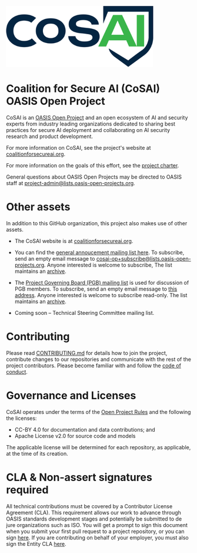 <img src="artwork/cosai-logo.png" width="400">

# Coalition for Secure AI (CoSAI) OASIS Open Project

CoSAI is an [OASIS Open Project](https://www.oasis-open.org/open-projects/) and an open ecosystem of AI and security experts from industry leading organizations dedicated to sharing best practices for secure AI deployment and collaborating on AI security research and product development. 

For more information on CoSAI, see the project's website at [coalitionforsecureai.org](https://www.coalitionforsecureai.org/).

For more information on the goals of this effort, see the [project charter](./CHARTER.md). 

General questions about OASIS Open Projects may be directed to OASIS staff at [project-admin@lists.oasis-open-projects.org](mailto:project-admin@lists.oasis-open-projects.org).

# Other assets

In addition to this GitHub organization, this project also makes use of other assets. 

- The CoSAI website is at [coalitionforsecureai.org](https://www.coalitionforsecureai.org/). 

- You can find the [general annoucement mailing list here](https://lists.oasis-open-projects.org/g/cosai-op). To subscribe, send an empty email message to [cosai-op+subscribe@lists.oasis-open-projects.org](mailto:cosai-op+subscribe@lists.oasis-open-projects.org). Anyone interested is welcome to subscribe, The list maintains an [archive](https://lists.oasis-open-projects.org/g/cosai-op/messages).

- The [Project Governing Board (PGB) mailing list](https://lists.oasis-open-projects.org/g/cosai-pgb) is used for discussion of PGB members. To subscribe, send an empty email message to [this address](mailto:cosai-pgb+subscribe@lists.oasis-open-projects.org). Anyone interested is welcome to subscribe read-only. The list maintains an [archive](https://lists.oasis-open-projects.org/g/cosai-pgb/messages).

- Coming soon – Technical Steering Committee mailing list. 

# Contributing

Please read [CONTRIBUTING.md](CONTRIBUTING.md) for details how to join the project, contribute changes to our repositories and communicate with the rest of the project contributors. Please become familiar with and follow the [code of conduct](CODE-OF-CONDUCT.md).

# Governance and Licenses

CoSAI operates under the terms of the [Open Project Rules](https://www.oasis-open.org/policies-guidelines/open-projects-process) and the following the licenses:
* CC-BY 4.0 for documentation and data contributions; and
*  Apache License v2.0 for source code and models
  
The applicable license will be determined for each repository, as applicable, at the time of its
creation.


# CLA & Non-assert signatures required

All technical contributions must be covered by a Contributor License Agreement (CLA). This requirement allows our work to advance through OASIS standards development stages and potentially be submitted to de jure organizations such as ISO. You will get a prompt to sign this document when you submit your first pull request to a project repository, or you can sign [here](https://cla-assistant.io/cosai-oasis/oasis-open-project). If you are contributing on behalf of your employer, you must also sign the Entity CLA [here](https://www.oasis-open.org/open-projects/cla/entity-cla-20210630/).

